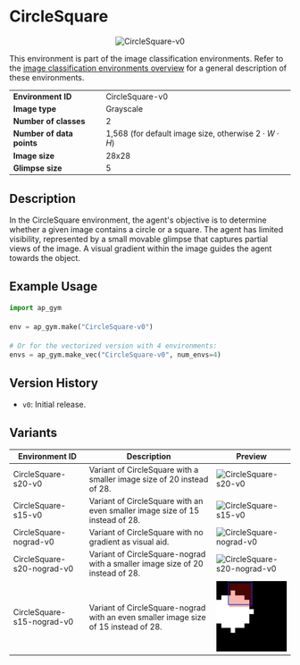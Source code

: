 # CircleSquare

<p align="center"><img src="img/CircleSquare-v0.gif" alt="CircleSquare-v0" width="200px"/></p>

This environment is part of the image classification environments.
Refer to the [image classification environments overview](ImageClassification) for a general description of these environments.

|                           |                                                                   |
|---------------------------|-------------------------------------------------------------------|
| **Environment ID**        | CircleSquare-v0                                                   |
| **Image type**            | Grayscale                                                         |
| **Number of classes**     | 2                                                                 |
| **Number of data points** | 1,568 (for default image size, otherwise $2 \cdot{} W \cdot{} H$) |
| **Image size**            | 28x28                                                             |
| **Glimpse size**          | 5                                                                 |

## Description

In the CircleSquare environment, the agent's objective is to determine whether a given image contains a circle or a square.
The agent has limited visibility, represented by a small movable glimpse that captures partial views of the image.
A visual gradient within the image guides the agent towards the object.

## Example Usage

```python
import ap_gym

env = ap_gym.make("CircleSquare-v0")

# Or for the vectorized version with 4 environments:
envs = ap_gym.make_vec("CircleSquare-v0", num_envs=4)
```

## Version History

- `v0`: Initial release.

## Variants
| Environment ID             | Description                                                                         | Preview                                                                                        |
|----------------------------|-------------------------------------------------------------------------------------|------------------------------------------------------------------------------------------------|
| CircleSquare-s20-v0        | Variant of CircleSquare with a smaller image size of 20 instead of 28.              | <img src="img/CircleSquare-s20-v0.gif" alt="CircleSquare-s20-v0" width="200px"/>               |
| CircleSquare-s15-v0        | Variant of CircleSquare with an even smaller image size of 15 instead of 28.        | <img src="img/CircleSquare-s15-v0.gif" alt="CircleSquare-s15-v0" width="200px"/>               |
| CircleSquare-nograd-v0     | Variant of CircleSquare with no gradient as visual aid.                             | <img src="img/CircleSquare-nograd-v0.gif" alt="CircleSquare-nograd-v0" width="200px"/>         |
| CircleSquare-s20-nograd-v0 | Variant of CircleSquare-nograd with a smaller image size of 20 instead of 28.       | <img src="img/CircleSquare-s20-nograd-v0.gif" alt="CircleSquare-s20-nograd-v0" width="200px"/> |
| CircleSquare-s15-nograd-v0 | Variant of CircleSquare-nograd with an even smaller image size of 15 instead of 28. | <img src="img/CircleSquare-s15-nograd-v0.gif" alt="CircleSquare-s15-nograd-v0" width="200px"/> |
